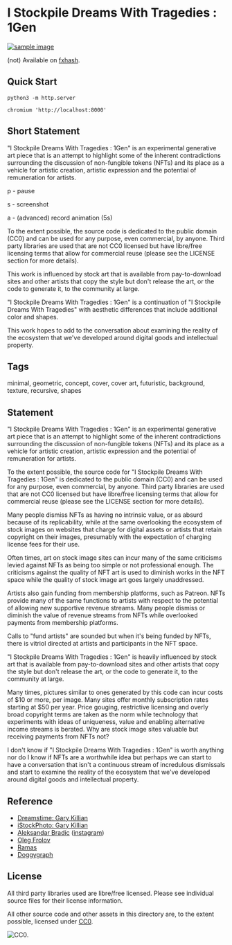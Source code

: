 I Stockpile Dreams With Tragedies : 1Gen
===

[![sample image](../img/stockpile-dream-tragedies_0.png)](https://github.com/abetusk/iao/tree/main/i-stockpile-dreams-with-tragedies_iteration-0)

(not) Available on [fxhash](https://www.fxhash.xyz/generative/slug/i-stockpile-dreams-with-tragedies-1gen).

Quick Start
---

```
python3 -m http.server
```

```
chromium 'http://localhost:8000'
```

Short Statement
---

"I Stockpile Dreams With Tragedies : 1Gen" is an experimental generative art piece that is an attempt to highlight some of the inherent contradictions surrounding the discussion of non-fungible tokens (NFTs) and its place as a vehicle for artistic creation, artistic expression and the potential of remuneration for artists.

p - pause

s - screenshot

a - (advanced) record animation (5s)

To the extent possible, the source code is dedicated to the public domain (CC0) and can be used for any purpose, even commercial, by anyone. Third party libraries are used that are not CC0 licensed but have libre/free licensing terms that allow for commercial reuse (please see the LICENSE section for more details).

This work is influenced by stock art that is available from pay-to-download sites and other artists that copy the style but don't release the art, or the code to generate it, to the community at large.

"I Stockpile Dreams With Tragedies : 1Gen" is a continuation of "I Stockpile Dreams With Tragedies" with aesthetic differences that include additional color and shapes.

This work hopes to add to the conversation about examining the reality of the ecosystem that we've developed around digital goods and intellectual property.

Tags
---

minimal, geometric, concept, cover, cover art, futuristic, background, texture, recursive, shapes

Statement
---

"I Stockpile Dreams With Tragedies : 1Gen"
is an experimental generative art piece
that is an attempt to highlight
some of the inherent contradictions
surrounding the discussion of non-fungible
tokens (NFTs) and its place as a vehicle
for artistic creation, artistic expression
and the potential of remuneration for artists.

To the extent possible,
the source code for
"I Stockpile Dreams With Tragedies : 1Gen"
is dedicated to the public domain (CC0)
and can be used for any purpose, even commercial,
by anyone.
Third party libraries are used that are not CC0
licensed but have libre/free licensing terms
that allow for commercial reuse (please see
the LICENSE section for more details).

Many people dismiss NFTs as having no intrinsic
value, or as absurd because of its
replicability, while at the same overlooking the
ecosystem of stock images on websites that
charge for digital assets or artists that retain
copyright on their images, presumably with the
expectation of charging license fees for their
use.

Often times, art on stock image sites can
incur many of the same criticisms levied
against NFTs as being too simple or not
professional enough.
The criticisms against the quality of NFT
art is used to diminish works in the NFT space while
the quality of stock image art goes largely
unaddressed.

Artists also gain funding from membership
platforms, such as Patreon.
NFTs provide many of the same functions
to artists with respect to the potential
of allowing new supportive revenue streams.
Many people dismiss or diminish the value
of revenue streams from NFTs while
overlooked payments from membership platforms.

Calls to "fund artists" are sounded but
when it's being funded by NFTs, there is vitriol
directed at artists and participants in the NFT
space.

"I Stockpile Dreams With Tragedies : 1Gen" is heavily
influenced by stock art that is available from
pay-to-download sites and other artists
that copy the style but don't release the
art, or the code to generate it, to the community
at large.

Many times, pictures similar to
ones generated by this code can incur costs of $10
or more, per image.
Many sites offer monthly subscription rates starting
at $50 per year.
Price gouging, restrictive licensing and overly
broad copyright terms are taken as the norm
while technology that experiments with ideas
of uniqueness, value and enabling alternative
income streams is berated.
Why are stock image sites valuable but receiving payments
from NFTs not?

I don't know if "I Stockpile Dreams With Tragedies : 1Gen"
is worth anything nor do I know if NFTs are
a worthwhile idea but perhaps we can start
to have a conversation that isn't a continuous
stream of incredulous dismissals and start to examine
the reality of the ecosystem that we've developed
around digital goods and intellectual property.

Reference
---

* [Dreamstime: Gary Killian](https://www.dreamstime.com/stock-illustration-vector-minimal-covers-procedural-design-futuristic-minimalistic-layout-conceptual-generative-background-journal-vector-minimal-image99452072)
* [iStockPhoto: Gary Killian](https://www.istockphoto.com/vector/vector-minimal-covers-procedural-design-futuristic-minimalistic-layout-conceptual-gm954662046-260653001)
* [Aleksandar Bradic](https://ello.co/randomwalks) ([instagram](https://www.instagram.com/alek/))
* [Oleg Frolov](https://dribbble.com/Volorf/projects/1009403-Posters)
* [Ramas](https://www.vectorstock.com/royalty-free-vector/geometric-minimalistic-color-composition-template-vector-32113178)
* [Doggygraph](https://www.vectorstock.com/royalty-free-vector/modern-geometric-abstract-background-vector-40198839)


License
---

All third party libraries used are libre/free licensed.
Please see individual source files for their license information.

All other source code and other assets in this directory are, to the extent possible, licensed
under [CC0](https://creativecommons.org/publicdomain/zero/1.0/).

![CC0](../img/cc0_88x31.png).
